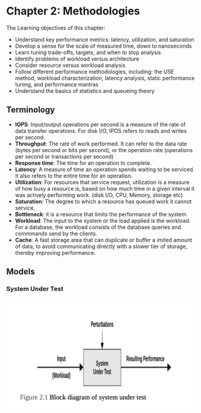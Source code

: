 # Chapter 2: Methodologies
The Learning objectives of this chapter:
- Understand key performance metrics: latency, utilization, and saturation
- Develop a sense for the scale of measured time, down to nanoseconds
- Learn tuning trade-offs, targets, and when to stop analysis
- Identify problems of workload versus architecture
- Consider resource versus workload analysis
- Follow different performance methodologies, including: the USE method, workload characterization, latency analysis, static performance tuning, and performance mantras
- Understand the basics of statistics and queueing theory

## Terminology
- **IOPS**: Input/output operations per second is a measure of the rate of data transfer operations. For disk I/O, IPOS refers to reads and writes per second.
- **Throughput**: The rate of work performed. It can refer to the data rate (bytes per second or bits per second), or the operation rate (operations per second or transactions per second)
- **Response time**: The time for an operation to complete.
- **Latency**: A measure of time an operation spends waiting to be serviced. It also refers to the entire time for an operation. 
- **Utilization**: For resources that service request, utilization is a measure of how busy a resource is, based on how much time in a given interval it was actively performing work. (disk I/O, CPU, Memory, storage etc)
- **Saturation**: The degree to which a resource has queued work it cannot service.
- **Bottleneck**: it is a resource that limits the performance of the system.
- **Workload**: The input to the system or the load applied is the workload. For a database, the workload consists of the database queries and commmands send by the clients.
- **Cache**: A fast storage area that can duplicate or buffer a imited amount of data, to avoid communicating directly with a slower tier of storage, thereby improving performance.

## Models
### System Under Test
![2.1 Block diagram of system uder test](../../assets/books/system-performance/figure_2.1.png)

